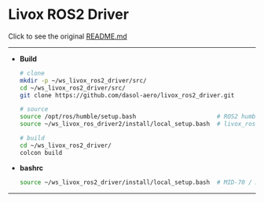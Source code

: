 # Livox ROS2 Driver

Click to see the original [README.md](./README_ORIGINAL.md)

---

- **Build**

  ```bash
  # clone
  mkdir -p ~/ws_livox_ros2_driver/src/
  cd ~/ws_livox_ros2_driver/src/
  git clone https://github.com/dasol-aero/livox_ros2_driver.git

  # source
  source /opt/ros/humble/setup.bash                       # ROS2 humble
  source ~/ws_livox_ros_driver2/install/local_setup.bash  # livox_ros_driver2 (for CustomMsg.msg)

  # build
  cd ~/ws_livox_ros2_driver/
  colcon build
  ```

- **bashrc**

  ```bash
  source ~/ws_livox_ros2_driver/install/local_setup.bash  # MID-70 / AVIA
  ```

---
